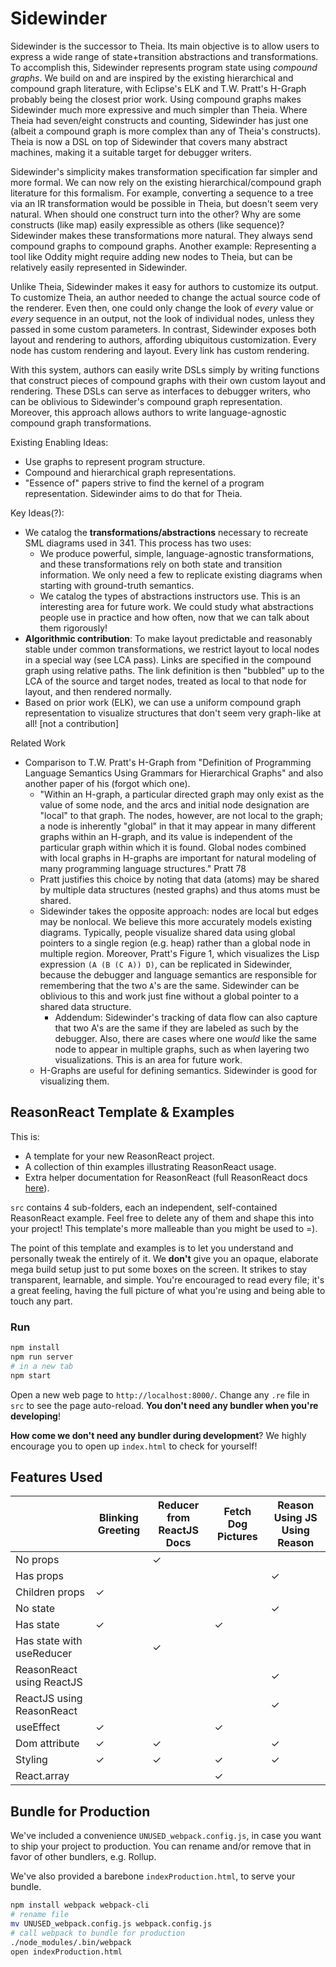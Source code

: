 # Sidewinder

Sidewinder is the successor to Theia. Its main objective is to allow users to express a wide range
of state+transition abstractions and transformations. To accomplish this, Sidewinder represents
program state using *compound graphs*. We build on and are inspired by the existing hierarchical and
compound graph literature, with Eclipse's ELK and T.W. Pratt's H-Graph probably being the closest
prior work. Using compound graphs makes Sidewinder much more expressive and much simpler than Theia.
Where Theia had seven/eight constructs and counting, Sidewinder has just one (albeit a compound
graph is more complex than any of Theia's constructs). Theia is now a DSL on top of Sidewinder that
covers many abstract machines, making it a suitable target for debugger writers.

Sidewinder's simplicity makes transformation specification far simpler and more formal. We can now
rely on the existing hierarchical/compound graph literature for this formalism. For example,
converting a sequence to a tree via an IR transformation would be possible in Theia, but doesn't
seem very natural. When should one construct turn into the other? Why are some constructs (like map)
easily expressible as others (like sequence)? Sidewinder makes these transformations more natural.
They always send compound graphs to compound graphs. Another example: Representing a tool like
Oddity might require adding new nodes to Theia, but can be relatively easily represented in
Sidewinder.

Unlike Theia, Sidewinder makes it easy for authors to customize its output. To customize Theia, an
author needed to change the actual source code of the renderer. Even then, one could only change the
look of _every_ value or _every_ sequence in an output, not the look of individual nodes, unless
they passed in some custom parameters. In contrast, Sidewinder exposes both layout and rendering to
authors, affording ubiquitous customization. Every node has custom rendering and layout. Every link
has custom rendering.

With this system, authors can easily write DSLs simply by writing functions that construct pieces of
compound graphs with their own custom layout and rendering. These DSLs can serve as interfaces to
debugger writers, who can be oblivious to Sidewinder's compound graph representation. Moreover, this
approach allows authors to write language-agnostic compound graph transformations.

Existing Enabling Ideas:
- Use graphs to represent program structure.
- Compound and hierarchical graph representations.
- "Essence of" papers strive to find the kernel of a program representation. Sidewinder aims to do
  that for Theia.

Key Ideas(?):
- We catalog the **transformations/abstractions** necessary to recreate SML diagrams used in 341. This
  process has two uses:
  - We produce powerful, simple, language-agnostic transformations, and these transformations rely
    on both state and transition information. We only need a few to replicate existing diagrams when
    starting with ground-truth semantics.
  - We catalog the types of abstractions instructors use. This is an interesting area for future
    work. We could study what abstractions people use in practice and how often, now that we can
    talk about them rigorously!
- **Algorithmic contribution**: To make layout predictable and reasonably stable under common transformations, we restrict layout
  to local nodes in a special way (see LCA pass). Links are specified in the compound graph using
  relative paths. The link definition is then "bubbled" up to the LCA of the source and target
  nodes, treated as local to that node for layout, and then rendered normally.
- Based on prior work (ELK), we can use a uniform compound graph representation to visualize structures that don't seem very graph-like at all! [not a contribution]



Related Work
- Comparison to T.W. Pratt's H-Graph from "Definition of Programming Language Semantics Using
  Grammars for Hierarchical Graphs" and also another paper of his (forgot which one).
  - "Within an H-graph, a particular directed graph may only exist as the value of some node, and
    the arcs and initial node designation are "local" to that graph. The nodes, however, are not
    local to the graph; a node is inherently "global" in that it may appear in many different graphs
    within an H-graph, and its value is independent of the particular graph within which it is
    found. Global nodes combined with local graphs in H-graphs are important for natural modeling of
    many programming language structures." Pratt 78
  - Pratt justifies this choice by noting that data (atoms) may be shared by multiple data
    structures (nested graphs) and thus atoms must be shared.
  - Sidewinder takes the opposite approach: nodes are local but edges may be nonlocal. We believe
    this more accurately models existing diagrams. Typically, people visualize shared data using
    global pointers to a single region (e.g. heap) rather than a global node in multiple region.
    Moreover, Pratt's Figure 1, which visualizes the Lisp expression `(A (B (C A)) D)`, can be
    replicated in Sidewinder, because the debugger and language semantics are responsible for
    remembering that the two `A`'s are the same. Sidewinder can be oblivious to this and work just
    fine without a global pointer to a shared data structure.
    - Addendum: Sidewinder's tracking of data flow can also capture that two A's are the same if
      they are labeled as such by the debugger. Also, there are cases where one *would* like the same
      node to appear in multiple graphs, such as when layering two visualizations. This is an area
      for future work.
  - H-Graphs are useful for defining semantics. Sidewinder is good for visualizing them.

## ReasonReact Template & Examples

This is:
- A template for your new ReasonReact project.
- A collection of thin examples illustrating ReasonReact usage.
- Extra helper documentation for ReasonReact (full ReasonReact docs [here](https://reasonml.github.io/reason-react/)).

`src` contains 4 sub-folders, each an independent, self-contained ReasonReact example. Feel free to delete any of them and shape this into your project! This template's more malleable than you might be used to =).

The point of this template and examples is to let you understand and personally tweak the entirely of it. We **don't** give you an opaque, elaborate mega build setup just to put some boxes on the screen. It strikes to stay transparent, learnable, and simple. You're encouraged to read every file; it's a great feeling, having the full picture of what you're using and being able to touch any part.

### Run

```sh
npm install
npm run server
# in a new tab
npm start
```

Open a new web page to `http://localhost:8000/`. Change any `.re` file in `src` to see the page auto-reload. **You don't need any bundler when you're developing**!

**How come we don't need any bundler during development**? We highly encourage you to open up `index.html` to check for yourself!

## Features Used

|                           | Blinking Greeting | Reducer from ReactJS Docs | Fetch Dog Pictures | Reason Using JS Using Reason |
|---------------------------|-------------------|---------------------------|--------------------|------------------------------|
| No props                  |                   | ✓                         |                    |                              |
| Has props                 |                   |                           |                    | ✓                            |
| Children props            | ✓                 |                           |                    |                              |
| No state                  |                   |                           |                    | ✓                            |
| Has state                 | ✓                 |                           |  ✓                 |                              |
| Has state with useReducer |                   | ✓                         |                    |                              |
| ReasonReact using ReactJS |                   |                           |                    | ✓                            |
| ReactJS using ReasonReact |                   |                           |                    | ✓                            |
| useEffect                 | ✓                 |                           |  ✓                 |                              |
| Dom attribute             | ✓                 | ✓                         |                    | ✓                            |
| Styling                   | ✓                 | ✓                         |  ✓                 | ✓                            |
| React.array               |                   |                           |  ✓                 |                              |

## Bundle for Production

We've included a convenience `UNUSED_webpack.config.js`, in case you want to ship your project to production. You can rename and/or remove that in favor of other bundlers, e.g. Rollup.

We've also provided a barebone `indexProduction.html`, to serve your bundle.

```sh
npm install webpack webpack-cli
# rename file
mv UNUSED_webpack.config.js webpack.config.js
# call webpack to bundle for production
./node_modules/.bin/webpack
open indexProduction.html
```
